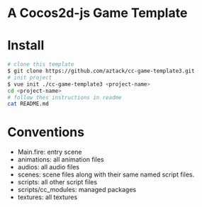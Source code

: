 A Cocos2d-js Game Template
====

Install
====
```bash
# clone this template
$ git clone https://github.com/aztack/cc-game-template3.git
# init project
$ vue init ./cc-game-template3 <project-name>
cd <project-name>
# follow thes instructions in readme
cat README.md

```

Conventions
====

- Main.fire: entry scene
- animations: all animation files
- audios: all audio files
- scenes: scene files along with their same named script files.
- scripts: all other script files
- scripts/cc_modules: managed packages
- textures: all textures
